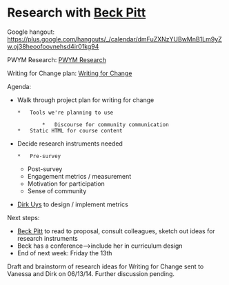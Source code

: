 # Research with [Beck Pitt](/ep/profile/mfpQdO1ZS47)

Google hangout: [](https://plus.google.com/hangouts/_/calendar/dmFuZXNzYUBwMnB1Lm9yZw.oj38heoofoovnehsd4ir01kg94)https://plus.google.com/hangouts/_/calendar/dmFuZXNzYUBwMnB1Lm9yZw.oj38heoofoovnehsd4ir01kg94

PWYM Research: [PWYM Research](/ZhKViyvAWGx)

Writing for Change plan: [Writing for Change](/fb4QHG43e1Q)

Agenda:

*   Walk through project plan for writing for change

        *   Tools we're planning to use

                *   Discourse for community communication
        *   Static HTML for course content

*   Decide research instruments needed

        *   Pre-survey
    *   Post-survey
    *   Engagement metrics / measurement
    *   Motivation for participation
    *   Sense of community

*   [Dirk Uys](/ep/profile/ppBMkttdzda) to design / implement metrics

Next steps:

*   [Beck Pitt](/ep/profile/mfpQdO1ZS47) to read to proposal, consult colleagues, sketch out ideas for research instruments
*   Beck has a conference-->include her in curriculum design
*   End of next week: Friday the 13th

Draft and brainstorm of research ideas for Writing for Change sent to Vanessa and Dirk on 06/13/14. Further discussion pending. 